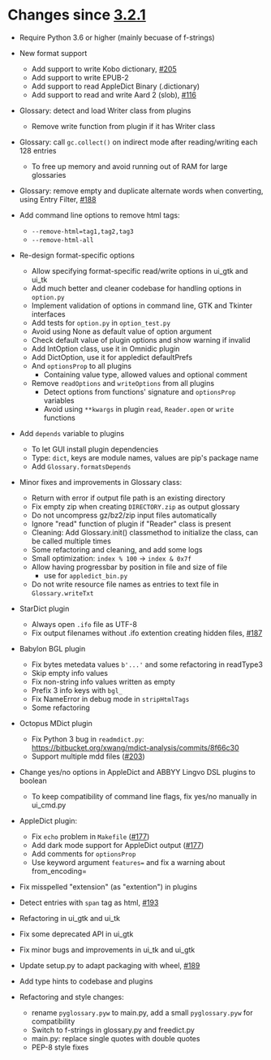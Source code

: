 # Changes since [3.2.1](./3.2.1.md) #

- Require Python 3.6 or higher (mainly becuase of f-strings)

- New format support
	- Add support to write Kobo dictionary, [#205](https://github.com/ilius/pyglossary/issues/205)
	- Add support to write EPUB-2
	- Add support to read AppleDict Binary (.dictionary)
	- Add support to read and write Aard 2 (slob), [#116](https://github.com/ilius/pyglossary/issues/116)

- Glossary: detect and load Writer class from plugins
	- Remove write function from plugin if it has Writer class

- Glossary: call `gc.collect()` on indirect mode after reading/writing each 128 entries
	- To free up memory and avoid running out of RAM for large glossaries

- Glossary: remove empty and duplicate alternate words when converting, using Entry Filter, [#188](https://github.com/ilius/pyglossary/issues/188)

- Add command line options to remove html tags:
	- `--remove-html=tag1,tag2,tag3`
	- `--remove-html-all`

- Re-design format-specific options
	- Allow specifying format-specific read/write options in ui_gtk and ui_tk
	- Add much better and cleaner codebase for handling options in `option.py`
	- Implement validation of options in command line, GTK and Tkinter interfaces
	- Add tests for `option.py` in `option_test.py`
	- Avoid using None as default value of option argument
	- Check default value of plugin options and show warning if invalid
	- Add IntOption class, use it in Omnidic plugin
	- Add DictOption, use it for appledict defaultPrefs
	- And `optionsProp` to all plugins
		- Containing value type, allowed values and optional comment
    - Remove `readOptions` and `writeOptions` from all plugins
    	- Detect options from functions' signature and `optionsProp` variables
		- Avoid using `**kwargs` in plugin `read`, `Reader.open` or `write` functions

- Add `depends` variable to plugins
	- To let GUI install plugin dependencies
	- Type: `dict`, keys are module names, values are pip's package name
	- Add `Glossary.formatsDepends`

- Minor fixes and improvements in Glossary class:
	- Return with error if output file path is an existing directory
	- Fix empty zip when creating `DIRECTORY.zip` as output glossary
	- Do not uncompress gz/bz2/zip input files automatically
	- Ignore "read" function of plugin if "Reader" class is present
	- Cleaning: Add Glossary.init() classmethod to initialize the class, can be called multiple times
	- Some refactoring and cleaning, and add some logs
	- Small optimization: `index % 100` -> `index & 0x7f`
	- Allow having progressbar by position in file and size of file
		- use for `appledict_bin.py`
	- Do not write resource file names as entries to text file in `Glossary.writeTxt`


- StarDict plugin
	- Always open `.ifo` file as UTF-8
	- Fix output filenames without .ifo extention creating hidden files, [#187](https://github.com/ilius/pyglossary/issues/187)

- Babylon BGL plugin
	- Fix bytes metedata values `b'...'` and some refactoring in readType3
	- Skip empty info values
	- Fix non-string info values written as empty
	- Prefix 3 info keys with `bgl_`
	- Fix NameError in debug mode in `stripHtmlTags`
	- Some refactoring

- Octopus MDict plugin
	- Fix Python 3 bug in `readmdict.py`: https://bitbucket.org/xwang/mdict-analysis/commits/8f66c30
	- Support multiple mdd files ([#203](https://github.com/ilius/pyglossary/issues/203))

- Change yes/no options in AppleDict and ABBYY Lingvo DSL plugins to boolean
	- To keep compatibility of command line flags, fix yes/no manually in ui_cmd.py

- AppleDict plugin:
	- Fix `echo` problem in `Makefile` ([#177](https://github.com/ilius/pyglossary/issues/177))
	- Add dark mode support for AppleDict output ([#177](https://github.com/ilius/pyglossary/issues/177))
	- Add comments for `optionsProp`
	- Use keyword argument `features=` and fix a warning about from_encoding=


- Fix misspelled "extension" (as "extention") in plugins
- Detect entries with `span` tag as html, [#193](https://github.com/ilius/pyglossary/issues/193)
- Refactoring in ui_gtk and ui_tk
- Fix some deprecated API in ui_gtk
- Fix minor bugs and improvements in ui_tk and ui_gtk
- Update setup.py to adapt packaging with wheel, [#189](https://github.com/ilius/pyglossary/issues/189)
- Add type hints to codebase and plugins

- Refactoring and style changes:
	- rename `pyglossary.pyw` to main.py, add a small `pyglossary.pyw` for compatibility
	- Switch to f-strings in glossary.py and freedict.py
	- main.py: replace single quotes with double quotes
	- PEP-8 style fixes





